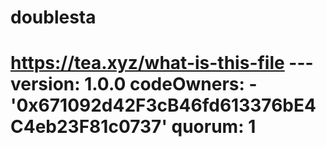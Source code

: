 # doublesta
# https://tea.xyz/what-is-this-file --- version: 1.0.0 codeOwners:   - '0x671092d42F3cB46fd613376bE4C4eb23F81c0737' quorum: 1
